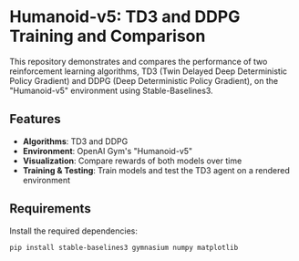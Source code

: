 # Humanoid-v5: TD3 and DDPG Training and Comparison

This repository demonstrates and compares the performance of two reinforcement learning algorithms, TD3 (Twin Delayed Deep Deterministic Policy Gradient) and DDPG (Deep Deterministic Policy Gradient), on the "Humanoid-v5" environment using Stable-Baselines3.

## Features

- **Algorithms**: TD3 and DDPG
- **Environment**: OpenAI Gym's "Humanoid-v5"
- **Visualization**: Compare rewards of both models over time
- **Training & Testing**: Train models and test the TD3 agent on a rendered environment

## Requirements

Install the required dependencies:
```bash
pip install stable-baselines3 gymnasium numpy matplotlib

